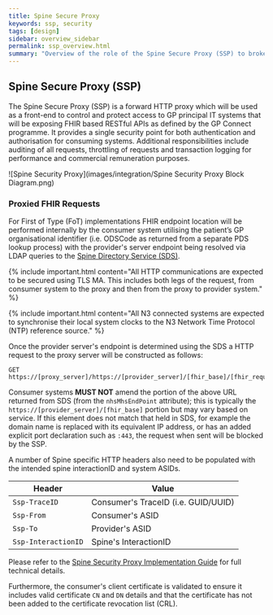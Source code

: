 ```yaml
---
title: Spine Secure Proxy
keywords: ssp, security
tags: [design]
sidebar: overview_sidebar
permalink: ssp_overview.html
summary: "Overview of the role of the Spine Secure Proxy (SSP) to broker calls to other health and social care systems."
---
```


## Spine Secure Proxy (SSP) ##

The Spine Secure Proxy (SSP) is a forward HTTP proxy which will be used as a front-end to control and protect access to GP principal IT systems that will be exposing FHIR based RESTful APIs as defined by the GP Connect programme.  It provides a single security point for both authentication and authorisation for consuming systems. Additional responsibilities include auditing of all requests, throttling of requests and transaction logging for performance and commercial remuneration purposes. 

![Spine Security Proxy](images/integration/Spine Security Proxy Block Diagram.png)

### Proxied FHIR Requests ###

For First of Type (FoT) implementations FHIR endpoint location will be performed internally by the consumer system utilising the patient’s GP organisational identifier (i.e. ODSCode as returned from a separate PDS lookup process) with the provider's server endpoint being resolved via LDAP queries to the [Spine Directory Service (SDS)](build_directory.html).

{% include important.html content="All HTTP communications are expected to be secured using TLS MA. This includes both legs of the request, from consumer system to the proxy and then from the proxy to provider system." %}

{% include important.html content="All N3 connected systems are expected to synchronise their local system clocks to the N3 Network Time Protocol (NTP) reference source." %}

Once the provider server's endpoint is determined using the SDS a HTTP request to the proxy server will be constructed as follows:

```http
GET https://[proxy_server]/https://[provider_server]/[fhir_base]/[fhir_request]
```

Consumer systems **MUST NOT** amend the portion of the above URL returned from SDS (from the `nhsMhsEndPoint` attribute); this is typically the `https://[provider_server]/[fhir_base]` portion but may vary based on service. If this element does not match that held in SDS, for example the domain name is replaced with its equivalent IP address, or has an added explicit port declaration such as `:443`, the request when sent will be blocked by the SSP.

A number of Spine specific HTTP headers also need to be populated with the intended spine interactionID and system ASIDs.

| Header               | Value |
|----------------------|-------|
| `Ssp-TraceID`        | Consumer's TraceID (i.e. GUID/UUID) |
| `Ssp-From`           | Consumer's ASID |
| `Ssp-To`             | Provider's ASID |
| `Ssp-InteractionID`  | Spine's InteractionID |

Please refer to the [Spine Security Proxy Implementation Guide](ssp_implementation_guide.html) for full technical details.

Furthermore, the consumer's client certificate is validated to ensure it includes valid certificate `CN` and `DN` details and that the certificate has not been added to the certificate revocation list (CRL).
